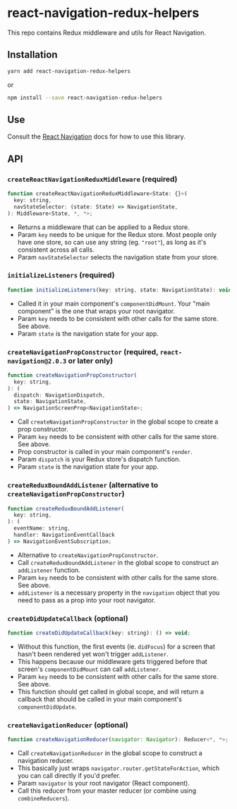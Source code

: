 # react-navigation-redux-helpers

This repo contains Redux middleware and utils for React Navigation.

## Installation

  ```bash
  yarn add react-navigation-redux-helpers
  ```

  or

  ```bash
  npm install --save react-navigation-redux-helpers
  ```

## Use

Consult the [React Navigation](https://reactnavigation.org/docs/redux-integration.html) docs for how to use this library.

## API

### `createReactNavigationReduxMiddleware` (required)

```js
function createReactNavigationReduxMiddleware<State: {}>(
  key: string,
  navStateSelector: (state: State) => NavigationState,
): Middleware<State, *, *>;
```

* Returns a middleware that can be applied to a Redux store.
* Param `key` needs to be unique for the Redux store. Most people only have one store, so can use any string (eg. `"root"`), as long as it's consistent across all calls.
* Param `navStateSelector` selects the navigation state from your store.

### `initializeListeners` (required)

```js
function initializeListeners(key: string, state: NavigationState): void;
```

* Called it in your main component's `componentDidMount`. Your "main component" is the one that wraps your root navigator.
* Param `key` needs to be consistent with other calls for the same store. See above.
* Param `state` is the navigation state for your app.

### `createNavigationPropConstructor` (required, `react-navigation@2.0.3` or later only)

```js
function createNavigationPropConstructor(
  key: string,
): (
  dispatch: NavigationDispatch,
  state: NavigationState,
) => NavigationScreenProp<NavigationState>;
```

* Call `createNavigationPropConstructor` in the global scope to create a prop constructor.
* Param `key` needs to be consistent with other calls for the same store. See above.
* Prop constructor is called in your main component's `render`.
* Param `dispatch` is your Redux store's dispatch function.
* Param `state` is the navigation state for your app.

### `createReduxBoundAddListener` (alternative to `createNavigationPropConstructor`)

```js
function createReduxBoundAddListener(
  key: string,
): (
  eventName: string,
  handler: NavigationEventCallback
) => NavigationEventSubscription;
```

* Alternative to `createNavigationPropConstructor`.
* Call `createReduxBoundAddListener` in the global scope to construct an `addListener` function.
* Param `key` needs to be consistent with other calls for the same store. See above.
* `addListener` is a necessary property in the `navigation` object that you need to pass as a prop into your root navigator.

### `createDidUpdateCallback` (optional)

```js
function createDidUpdateCallback(key: string): () => void;
```

* Without this function, the first events (ie. `didFocus`) for a screen that hasn't been rendered yet won't trigger `addListener`.
* This happens because our middleware gets triggered before that screen's `componentDidMount` can call `addListener`.
* Param `key` needs to be consistent with other calls for the same store. See above.
* This function should get called in global scope, and will return a callback that should be called in your main component's `componentDidUpdate`.

### `createNavigationReducer` (optional)

```js
function createNavigationReducer(navigator: Navigator): Reducer<*, *>;
```

* Call `createNavigationReducer` in the global scope to construct a navigation reducer.
* This basically just wraps `navigator.router.getStateForAction`, which you can call directly if you'd prefer.
* Param `navigator` is your root navigator (React component).
* Call this reducer from your master reducer (or combine using `combineReducers`).
